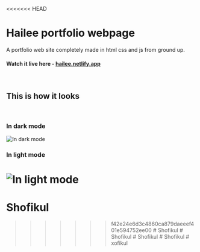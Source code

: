 <<<<<<< HEAD
# Hailee portfolio webpage

A portfolio web site completely made in html css and js from ground up.

#### Watch it live here - [hailee.netlify.app](https://hailee.netlify.app/)

<br>

## This is how it looks

<br>

### In dark mode

![In dark mode](./preview/hailee-dark.png)

### In light mode

![In light mode](./preview/hailee-light.png)
=======
# Shofikul
>>>>>>> f42e24e6d3c4860ca879daeeef401e594752ee00
#   S h o f i k u l  
 #   S h o f i k u l  
 #   S h o f i k u l  
 #   S h o f i k u l  
 #   x o f i k u l  
 
